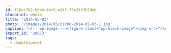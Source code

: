 ```yaml
---
id: f10cc782-b544-4bc5-a247-f5e311fb7deb
blueprint: photo
title: '2014-05-03'
photo: '/images/2014/05/c1c00-2014-05-03-1.jpg'
caption: '<!-- wp:image --><figure class="wp-block-image"><img src="/assets/images/2014/05/c1c00-2014-05-03-1.jpg" /></figure><!-- /wp:image --><!-- wp:paragraph --><p>Nelson-bound. Sayonara Sun! #doublesunset</p><!-- /wp:paragraph -->'
import_id: '20673'
tags:
  - doublesunset
---
```

